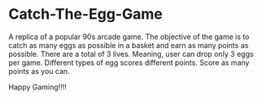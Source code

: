 # Catch-The-Egg-Game

A replica of a popular 90s arcade game. The objective of the game is to catch as many eggs as possible in a basket and earn as many points as possible. There are a total of 3 lives. Meaning, user can drop only 3 eggs per game. Different types of egg scores different points. Score as many points as you can.

Happy Gaming!!!!
